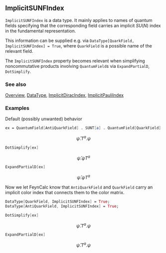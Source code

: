 ## ImplicitSUNFIndex

`ImplicitSUNFIndex` is a data type. It mainly applies to names of quantum fields specifying that the corresponding field carries an implicit $SU(N)$ index in the fundamental representation.

This information can be supplied e.g. via `DataType[QuarkField, ImplicitSUNFIndex] = True`, where `QuarkField` is a possible name of the relevant field.

The `ImplicitSUNFIndex` property becomes relevant when simplifying  noncommutative products involving `QuantumField`s via `ExpandPartialD`, `DotSimplify`.



### See also

[Overview](Extra/FeynCalc.md), [DataType](DataType.md), [ImplicitDiracIndex](ImplicitDiracIndex.md), [ImplicitPauliIndex](ImplicitPauliIndex.md)

### Examples

Default (possibly unwanted) behavior

```mathematica
ex = QuantumField[AntiQuarkField] . SUNT[a] . QuantumField[QuarkField]
```

$$\bar{\psi }.T^a.\psi$$

```mathematica
DotSimplify[ex]
```

$$\bar{\psi }.\psi  T^a$$

```mathematica
ExpandPartialD[ex]
```

$$\bar{\psi }.\psi  T^a$$

Now we let FeynCalc know that `AntiQuarkField` and `QuarkField` carry an implicit color index that connects them to the color matrix.

```mathematica
DataType[QuarkField, ImplicitSUNFIndex] = True;
DataType[AntiQuarkField, ImplicitSUNFIndex] = True;
```

```mathematica
DotSimplify[ex]
```

$$\bar{\psi }.T^a.\psi$$

```mathematica
ExpandPartialD[ex]
```

$$\bar{\psi }.T^a.\psi$$
